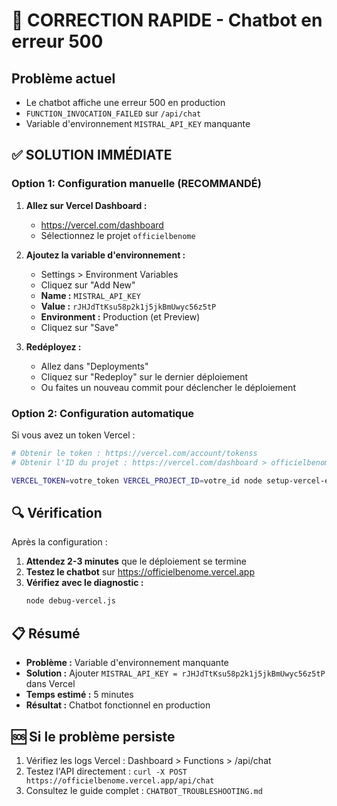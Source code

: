 # 🚨 CORRECTION RAPIDE - Chatbot en erreur 500

## Problème actuel
- Le chatbot affiche une erreur 500 en production
- `FUNCTION_INVOCATION_FAILED` sur `/api/chat`
- Variable d'environnement `MISTRAL_API_KEY` manquante

## ✅ SOLUTION IMMÉDIATE

### Option 1: Configuration manuelle (RECOMMANDÉ)

1. **Allez sur Vercel Dashboard :**
   - https://vercel.com/dashboard
   - Sélectionnez le projet `officielbenome`

2. **Ajoutez la variable d'environnement :**
   - Settings > Environment Variables
   - Cliquez sur "Add New"
   - **Name :** `MISTRAL_API_KEY`
   - **Value :** `rJHJdTtKsu58p2k1j5jkBmUwyc56z5tP`
   - **Environment :** Production (et Preview)
   - Cliquez sur "Save"

3. **Redéployez :**
   - Allez dans "Deployments"
   - Cliquez sur "Redeploy" sur le dernier déploiement
   - Ou faites un nouveau commit pour déclencher le déploiement

### Option 2: Configuration automatique

Si vous avez un token Vercel :

```bash
# Obtenir le token : https://vercel.com/account/tokenss
# Obtenir l'ID du projet : https://vercel.com/dashboard > officielbenome > Settings > General > Project ID

VERCEL_TOKEN=votre_token VERCEL_PROJECT_ID=votre_id node setup-vercel-env.js
```

## 🔍 Vérification

Après la configuration :

1. **Attendez 2-3 minutes** que le déploiement se termine
2. **Testez le chatbot** sur https://officielbenome.vercel.app
3. **Vérifiez avec le diagnostic :**
   ```bash
   node debug-vercel.js
   ```

## 📋 Résumé

- **Problème :** Variable d'environnement manquante
- **Solution :** Ajouter `MISTRAL_API_KEY = rJHJdTtKsu58p2k1j5jkBmUwyc56z5tP` dans Vercel
- **Temps estimé :** 5 minutes
- **Résultat :** Chatbot fonctionnel en production

## 🆘 Si le problème persiste

1. Vérifiez les logs Vercel : Dashboard > Functions > /api/chat
2. Testez l'API directement : `curl -X POST https://officielbenome.vercel.app/api/chat`
3. Consultez le guide complet : `CHATBOT_TROUBLESHOOTING.md` 